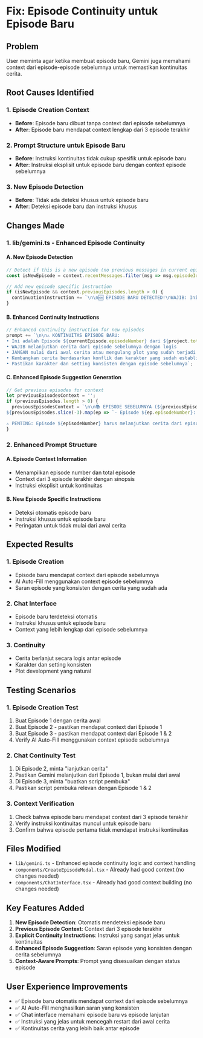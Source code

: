 # Fix: Episode Continuity untuk Episode Baru

## Problem
User meminta agar ketika membuat episode baru, Gemini juga memahami context dari episode-episode sebelumnya untuk memastikan kontinuitas cerita.

## Root Causes Identified

### 1. **Episode Creation Context**
- **Before**: Episode baru dibuat tanpa context dari episode sebelumnya
- **After**: Episode baru mendapat context lengkap dari 3 episode terakhir

### 2. **Prompt Structure untuk Episode Baru**
- **Before**: Instruksi kontinuitas tidak cukup spesifik untuk episode baru
- **After**: Instruksi eksplisit untuk episode baru dengan context episode sebelumnya

### 3. **New Episode Detection**
- **Before**: Tidak ada deteksi khusus untuk episode baru
- **After**: Deteksi episode baru dan instruksi khusus

## Changes Made

### 1. **lib/gemini.ts - Enhanced Episode Continuity**

#### A. **New Episode Detection**
```typescript
// Detect if this is a new episode (no previous messages in current episode)
const isNewEpisode = context.recentMessages.filter(msg => msg.episodeId === context.currentEpisode.id).length === 0;

// Add new episode specific instruction
if (isNewEpisode && context.previousEpisodes.length > 0) {
  continuationInstruction += `\n\n🆕 EPISODE BARU DETECTED!\nWAJIB: Ini adalah episode baru (Episode ${context.currentEpisode.episodeNumber}). Lanjutkan cerita dari episode sebelumnya. JANGAN mulai dari awal cerita!`;
}
```

#### B. **Enhanced Continuity Instructions**
```typescript
// Enhanced continuity instruction for new episodes
prompt += `\n\n⚠️ KONTINUITAS EPISODE BARU: 
• Ini adalah Episode ${currentEpisode.episodeNumber} dari ${project.totalEpisodes} total episode
• WAJIB melanjutkan cerita dari episode sebelumnya dengan logis
• JANGAN mulai dari awal cerita atau mengulang plot yang sudah terjadi
• Kembangkan cerita berdasarkan konflik dan karakter yang sudah established
• Pastikan karakter dan setting konsisten dengan episode sebelumnya`;
```

#### C. **Enhanced Episode Suggestion Generation**
```typescript
// Get previous episodes for context
let previousEpisodesContext = '';
if (previousEpisodes.length > 0) {
  previousEpisodesContext = `\n\n📚 EPISODE SEBELUMNYA (${previousEpisodes.length} episode):
${previousEpisodes.slice(-3).map(ep => `- Episode ${ep.episodeNumber}: ${ep.title}${ep.synopsis ? `\n  Sinopsis: ${ep.synopsis}` : ''}`).join('\n')}

⚠️ PENTING: Episode ${episodeNumber} harus melanjutkan cerita dari episode sebelumnya. JANGAN mulai dari awal cerita!`;
}
```

### 2. **Enhanced Prompt Structure**

#### A. **Episode Context Information**
- Menampilkan episode number dan total episode
- Context dari 3 episode terakhir dengan sinopsis
- Instruksi eksplisit untuk kontinuitas

#### B. **New Episode Specific Instructions**
- Deteksi otomatis episode baru
- Instruksi khusus untuk episode baru
- Peringatan untuk tidak mulai dari awal cerita

## Expected Results

### 1. **Episode Creation**
- Episode baru mendapat context dari episode sebelumnya
- AI Auto-Fill menggunakan context episode sebelumnya
- Saran episode yang konsisten dengan cerita yang sudah ada

### 2. **Chat Interface**
- Episode baru terdeteksi otomatis
- Instruksi khusus untuk episode baru
- Context yang lebih lengkap dari episode sebelumnya

### 3. **Continuity**
- Cerita berlanjut secara logis antar episode
- Karakter dan setting konsisten
- Plot development yang natural

## Testing Scenarios

### 1. **Episode Creation Test**
1. Buat Episode 1 dengan cerita awal
2. Buat Episode 2 - pastikan mendapat context dari Episode 1
3. Buat Episode 3 - pastikan mendapat context dari Episode 1 & 2
4. Verify AI Auto-Fill menggunakan context episode sebelumnya

### 2. **Chat Continuity Test**
1. Di Episode 2, minta "lanjutkan cerita"
2. Pastikan Gemini melanjutkan dari Episode 1, bukan mulai dari awal
3. Di Episode 3, minta "buatkan script pembuka"
4. Pastikan script pembuka relevan dengan Episode 1 & 2

### 3. **Context Verification**
1. Check bahwa episode baru mendapat context dari 3 episode terakhir
2. Verify instruksi kontinuitas muncul untuk episode baru
3. Confirm bahwa episode pertama tidak mendapat instruksi kontinuitas

## Files Modified
- `lib/gemini.ts` - Enhanced episode continuity logic and context handling
- `components/CreateEpisodeModal.tsx` - Already had good context (no changes needed)
- `components/ChatInterface.tsx` - Already had good context building (no changes needed)

## Key Features Added

1. **New Episode Detection**: Otomatis mendeteksi episode baru
2. **Previous Episode Context**: Context dari 3 episode terakhir
3. **Explicit Continuity Instructions**: Instruksi yang sangat jelas untuk kontinuitas
4. **Enhanced Episode Suggestion**: Saran episode yang konsisten dengan cerita sebelumnya
5. **Context-Aware Prompts**: Prompt yang disesuaikan dengan status episode

## User Experience Improvements

- ✅ Episode baru otomatis mendapat context dari episode sebelumnya
- ✅ AI Auto-Fill menghasilkan saran yang konsisten
- ✅ Chat interface memahami episode baru vs episode lanjutan
- ✅ Instruksi yang jelas untuk mencegah restart dari awal cerita
- ✅ Kontinuitas cerita yang lebih baik antar episode
